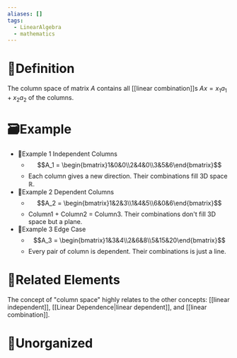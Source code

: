 ```yaml
---
aliases: []
tags:
  - LinearAlgebra
  - mathematics
---
```


# 📝Definition
The column space of matrix $A$ contains all [[linear combination]]s $Ax=x_1a_1+x_2a_2$ of the columns.
	

# 🗃Example
- 📌Example 1 Independent Columns
	- $$A_1 = \begin{bmatrix}1&0&0\\2&4&0\\3&5&6\end{bmatrix}$$
	- Each column gives a new direction. Their combinations fill 3D space $\mathbb{R}$.
- 📌Example 2 Dependent Columns
	- $$A_2 = \begin{bmatrix}1&2&3\\1&4&5\\6&0&6\end{bmatrix}$$
	- Column1 + Column2 = Column3. Their combinations don't fill 3D space but a plane.
- 📌Example 3 Edge Case
	- $$A_3 = \begin{bmatrix}1&3&4\\2&6&8\\5&15&20\end{bmatrix}$$
	- Every pair of column is dependent. Their combinations is just a line.

# 🌱Related Elements
The concept of "column space" highly relates to the other concepts: [[linear independent]], [[Linear Dependence|linear dependent]], and [[linear combination]].

# 🍂Unorganized
